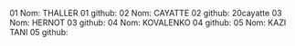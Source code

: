 01 Nom: THALLER
01 github:
02 Nom: CAYATTE
02 github: 20cayatte
03 Nom: HERNOT
03 github:
04 Nom: KOVALENKO
04 github:
05 Nom: KAZI TANI
05 github:
